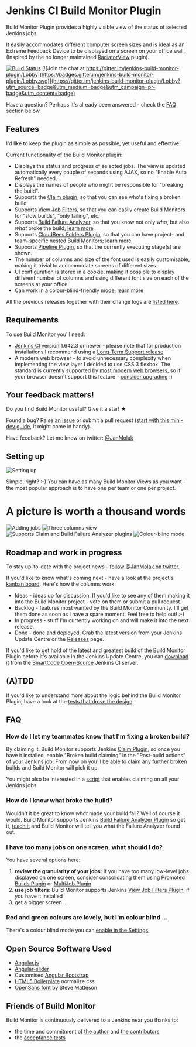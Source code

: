 # Jenkins CI Build Monitor Plugin

Build Monitor Plugin provides a highly visible view of the status of selected Jenkins jobs.

It easily accommodates different computer screen sizes and is ideal as an Extreme Feedback Device to be displayed on a screen on your office wall.
(Inspired by the no longer maintained [RadiatorView](https://wiki.jenkins-ci.org/display/JENKINS/Radiator+View+Plugin) plugin).

[![Build Status](https://github.com/jenkinsci/build-monitor-plugin/workflows/Release%20Pipeline/badge.svg)](https://github.com/jenkinsci/build-monitor-plugin/actions)
[![Join the chat at https://gitter.im/jenkins-build-monitor-plugin/Lobby](https://badges.gitter.im/jenkins-build-monitor-plugin/Lobby.svg)](https://gitter.im/jenkins-build-monitor-plugin/Lobby?utm_source=badge&utm_medium=badge&utm_campaign=pr-badge&utm_content=badge)

Have a question? Perhaps it's already been answered - check the [FAQ](#faq) section below.

## Features

I'd like to keep the plugin as simple as possible, yet useful and effective.

Current functionality of the Build Monitor plugin:

* Displays the status and progress of selected jobs. The view is updated automatically every couple of seconds using AJAX, so no "Enable Auto Refresh" needed.
* Displays the names of people who might be responsible for "breaking the build".
* Supports the [Claim plugin](https://wiki.jenkins-ci.org/display/JENKINS/Claim+plugin), so that you can see who's fixing a broken build
* Supports [View Job Filters](https://wiki.jenkins-ci.org/display/JENKINS/View+Job+Filters), so that you can easily create Build Monitors for "slow builds", "only failing", etc.
* Supports [Build Failure Analyzer](https://wiki.jenkins-ci.org/display/JENKINS/Build+Failure+Analyzer), so that you know not only *who*, but also *what* broke the build; [learn more](http://bit.ly/JBMBuild102)
* Supports [CloudBees Folders Plugin](https://wiki.jenkins-ci.org/display/JENKINS/CloudBees+Folders+Plugin), so that you can have project- and team-specific nested Build Monitors; [learn more](http://bit.ly/JBMBuild117)
* Supports [Pipeline Plugin](https://wiki.jenkins-ci.org/display/JENKINS/Pipeline+Plugin), so that the currently executing stage(s) are shown.
* The number of columns and size of the font used is easily customisable, making it trivial to accommodate screens of different sizes.
* UI configuration is stored in a cookie, making it possible to display different number of columns and using different font size on each of the screens at your office.
* Can work in a colour-blind-friendly mode; [learn more](https://github.com/jenkinsci/build-monitor-plugin/issues/30#issuecomment-35849019)

All the previous releases together with their change logs are [listed here](https://bitly.com/JBMReleases).

## Requirements

To use Build Monitor you'll need:
* [Jenkins CI](http://jenkins-ci.org/) version 1.642.3 or newer - please note that for production installations I recommend using a [Long-Term Support release](http://jenkins-ci.org/changelog-stable)
* A modern web browser - to avoid unnecessary complexity when implementing the view layer I decided to use CSS 3 flexbox.
The standard is currently supported by [most modern web browsers](http://caniuse.com/flexbox), so if your browser doesn't support this feature - [consider upgrading](http://browsehappy.com/) :)

## Your feedback matters!

Do you find Build Monitor useful? Give it a star! &#9733;

Found a bug? Raise [an issue](https://github.com/jenkinsci/build-monitor-plugin/issues?state=open)
or submit a pull request ([start with this mini-dev guide](https://github.com/jenkinsci/build-monitor-plugin/wiki/Development-Guide), it might come in handy).

Have feedback? Let me know on twitter: [@JanMolak](https://twitter.com/JanMolak)

## Setting up

![Setting up](docs/Setting_up.png)

Simple, right? :-) You can have as many Build Monitor Views as you want - the most popular approach is to have one per team or one per project.

# A picture is worth a thousand words

![Adding jobs](docs/1_Adding_jobs.png)
![Three columns view](docs/2_Three_columns_view.png)
![Supports Claim and Build Failure Analyzer plugins](docs/3_Two_columns_view_with_claim_and_build_failure_analyzer_plugins.png)
![Colour-blind mode](docs/4_Colour_blind_mode.png)

## Roadmap and work in progress

To stay up-to-date with the project news - [follow @JanMolak on twitter](https://twitter.com/JanMolak).

If you'd like to know what's coming next - have a look at the project's [kanban board](https://waffle.io/jenkinsci/build-monitor-plugin).
Here's how the columns work:

* Ideas - ideas up for discussion. If you'd like to see any of them making it into the Build Monitor project - vote on them or submit a pull request.
* Backlog - features most wanted by the Build Monitor Community. I'll get them done as soon as I have a spare moment. Feel free to help out! :-)
* In progress - stuff I'm currently working on and will make it into the next release.
* Done - done and deployed. Grab the latest version from your Jenkins Update Centre or the [Releases](https://bitly.com/JBMReleases) page.

If you'd like to get hold of the latest and greatest build of the Build Monitor Plugin
before it's available in the Jenkins Update Centre, you can [download it](https://smartcode-opensource.ci.cloudbees.com/job/build-monitor/lastBuild/) from the [SmartCode Open-Source](http://bit.ly/SmartCodeOSCI) Jenkins CI server.

## (A)TDD

If you'd like to understand more about the logic behind the Build Monitor Plugin,
have a look at the [tests that drove the design](/build-monitor-plugin/src/test/java/com/smartcodeltd/jenkinsci/plugins).

## FAQ

### How do I let my teammates know that I'm fixing a broken build?

By claiming it. Build Monitor supports Jenkins [Claim Plugin](https://wiki.jenkins-ci.org/display/JENKINS/Claim+plugin), so once you have it installed, enable "Broken build claiming" in the "Post-build actions" of your Jenkins job. From now on you'll be able to claim any further broken builds and Build Monitor will pick it up.

You might also be interested in a [script](https://wiki.jenkins-ci.org/display/JENKINS/Allow+broken+build+claiming+on+every+jobs) that enables claiming on all your Jenkins jobs.

### How do I know what broke the build?

Wouldn't it be great to know _what_ made your build fail? Well of course it would. Build Monitor supports Jenkins [Build Failure Analyzer Plugin](https://wiki.jenkins-ci.org/display/JENKINS/Build+Failure+Analyzer) so get it, [teach it](https://wiki.jenkins-ci.org/display/JENKINS/Build+Failure+Analyzer#BuildFailureAnalyzer-Knowledgebase) and Build Monitor will tell you what the Failure Analyzer found out.

### I have too many jobs on one screen, what should I do?

You have several options here:

1. **review the granularity of your jobs**: If you have too many low-level jobs displayed on one screen, consider consolidating them using [Promoted Builds Plugin](https://wiki.jenkins-ci.org/display/JENKINS/Promoted+Builds+Plugin) or [MultiJob Plugin](https://wiki.jenkins-ci.org/display/JENKINS/Multijob+Plugin)
1. **use job filters**: Build Monitor supports Jenkins [View Job Filters Plugin](https://wiki.jenkins-ci.org/display/JENKINS/View+Job+Filters), if you have it installed
1. get a bigger screen ...

### Red and green colours are lovely, but I'm colour blind ...
There's a colour blind mode you can [enable in the Settings](https://github.com/jenkinsci/build-monitor-plugin/issues/30#issuecomment-35849019)

## Open Source Software Used

* [Angular.js](http://angularjs.org/)
* [Angular-slider](http://prajwalkman.github.io/angular-slider/)
* Customised [Angular Bootstrap](http://angular-ui.github.io/bootstrap/)
* [HTML5 Boilerplate](http://html5boilerplate.com/) normalize.css
* [OpenSans font](http://www.google.com/fonts/specimen/Open+Sans) by Steve Matteson

## Friends of Build Monitor

Build Monitor is continuously delivered to a Jenkins near you thanks to:
* the time and commitment of [the author](http://smartcodeltd.co.uk/) and [the contributors](https://github.com/jenkinsci/build-monitor-plugin/graphs/contributors)
* the [acceptance tests](/build-monitor-acceptance/src/test/java)
